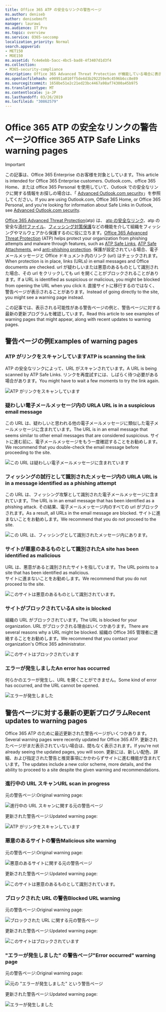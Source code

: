 ```yaml
---
title: Office 365 ATP の安全なリンクの警告ページ
ms.author: deniseb
author: denisebmsft
manager: laurawi
ms.audience: IT Pro
ms.topic: overview
ms.service: O365-seccomp
localization_priority: Normal
search.appverid:
- MET150
- MOE150
ms.assetid: fc4e6ebb-5acc-4bc5-bad8-4f3407d1d3f4
ms.collection:
- M365-security-compliance
description: Office 365 Advanced Threat Protection が機能している場合に表示される可能性がある警告ページの概要を取得します。
ms.openlocfilehash: e90951a010ff5de4d3b292259e9c4596b6cc8e89
ms.sourcegitcommit: 1658be51e2c21ed23bc4467a98af74300a45b975
ms.translationtype: MT
ms.contentlocale: ja-JP
ms.lasthandoff: 03/26/2019
ms.locfileid: "30862579"
---
```

# <a name="office-365-atp-safe-links-warning-pages"></a><span data-ttu-id="7b74a-103">Office 365 ATP の安全なリンクの警告ページ</span><span class="sxs-lookup"><span data-stu-id="7b74a-103">Office 365 ATP Safe Links warning pages</span></span>

> [!IMPORTANT]
> <span data-ttu-id="7b74a-104">この記事は、Office 365 Enterprise のお客様を対象としています。</span><span class="sxs-lookup"><span data-stu-id="7b74a-104">This article is intended for Office 365 Enterprise customers.</span></span> <span data-ttu-id="7b74a-105">Outlook.com、office 365 Home、または office 365 Personal を使用していて、Outlook での安全なリンクに関する情報をお探しの場合は、「 [Advanced Outlook.com security](https://support.office.com/article/advanced-outlook-com-security-for-office-365-subscribers-882d2243-eab9-4545-a58a-b36fee4a46e2)」を参照してください。</span><span class="sxs-lookup"><span data-stu-id="7b74a-105">If you are using Outlook.com, Office 365 Home, or Office 365 Personal, and you're looking for information about Safe Links in Outlook, see [Advanced Outlook.com security](https://support.office.com/article/advanced-outlook-com-security-for-office-365-subscribers-882d2243-eab9-4545-a58a-b36fee4a46e2).</span></span>

<span data-ttu-id="7b74a-106">[Office 365 Advanced Threat Protection](office-365-atp.md)(atp) は、 [atp の安全なリンク](atp-safe-links.md)、atp の安全な[添付ファイル](atp-safe-attachments.md)、[フィッシング対策保護](anti-phishing-protection.md)などの機能を介して組織をフィッシングやマルウェアから保護するのに役に立ちます。</span><span class="sxs-lookup"><span data-stu-id="7b74a-106">[Office 365 Advanced Threat Protection](office-365-atp.md) (ATP) helps protect your organization from phishing attempts and malware through features, such as [ATP Safe Links](atp-safe-links.md), [ATP Safe Attachments](atp-safe-attachments.md), and [anti-phishing protection](anti-phishing-protection.md).</span></span> <span data-ttu-id="7b74a-107">保護が設定されている場合、電子メールメッセージと Office ドキュメント内のリンク (url) はチェックされます。</span><span class="sxs-lookup"><span data-stu-id="7b74a-107">When protection is in place, links (URLs) in email messages and Office documents are checked.</span></span> <span data-ttu-id="7b74a-108">url が疑わしいまたは悪意のあるものとして識別された場合、その url をクリックしても url を開くことがブロックされることがあります。</span><span class="sxs-lookup"><span data-stu-id="7b74a-108">If a URL is identified as suspicious or malicious, you might be blocked from opening the URL when you click it.</span></span> <span data-ttu-id="7b74a-109">直接サイトに移行するのではなく、警告ページが表示されることがあります。</span><span class="sxs-lookup"><span data-stu-id="7b74a-109">Instead of going directly to the site, you might see a warning page instead.</span></span> 
  
<span data-ttu-id="7b74a-110">この記事では、表示される可能性がある警告ページの例と、警告ページに対する最新の更新プログラムを確認しています。</span><span class="sxs-lookup"><span data-stu-id="7b74a-110">Read this article to see examples of warning pages that might appear, along with recent updates to warning pages.</span></span>
  
## <a name="examples-of-warning-pages"></a><span data-ttu-id="7b74a-111">警告ページの例</span><span class="sxs-lookup"><span data-stu-id="7b74a-111">Examples of warning pages</span></span>

### <a name="atp-is-scanning-the-link"></a><span data-ttu-id="7b74a-112">ATP がリンクをスキャンしています</span><span class="sxs-lookup"><span data-stu-id="7b74a-112">ATP is scanning the link</span></span>

<span data-ttu-id="7b74a-113">ATP の安全なリンクによって、URL がスキャンされています。</span><span class="sxs-lookup"><span data-stu-id="7b74a-113">A URL is being scanned by ATP Safe Links.</span></span> <span data-ttu-id="7b74a-114">リンクを再度試すには、しばらく待つ必要がある場合があります。</span><span class="sxs-lookup"><span data-stu-id="7b74a-114">You might have to wait a few moments to try the link again.</span></span>

![ATP がリンクをスキャンしています](media/ee8dd5ed-6b91-4248-b054-12b719e8d0ed.png)

### <a name="a-url-is-in-a-suspicious-email-message"></a><span data-ttu-id="7b74a-116">疑わしい電子メールメッセージ内の URL</span><span class="sxs-lookup"><span data-stu-id="7b74a-116">A URL is in a suspicious email message</span></span>

<span data-ttu-id="7b74a-117">この URL は、疑わしいと思われる他の電子メールメッセージに類似した電子メールメッセージに含まれています。</span><span class="sxs-lookup"><span data-stu-id="7b74a-117">The URL is in an email message that seems similar to other email messages that are considered suspicious.</span></span> <span data-ttu-id="7b74a-118">サイトに進む前に、電子メールメッセージをもう一度確認することをお勧めします。</span><span class="sxs-lookup"><span data-stu-id="7b74a-118">We recommend that you double-check the email message before proceeding to the site.</span></span>

![この URL は疑わしい電子メールメッセージに含まれています](media/33f57923-23e3-4b0f-838b-6ad589ba897b.png)

### <a name="a-url-is-in-a-message-identified-as-a-phishing-attempt"></a><span data-ttu-id="7b74a-120">フィッシングの試行として識別されたメッセージ内の URL</span><span class="sxs-lookup"><span data-stu-id="7b74a-120">A URL is in a message identified as a phishing attempt</span></span>

<span data-ttu-id="7b74a-121">この URL は、フィッシング攻撃として識別された電子メールメッセージに含まれています。</span><span class="sxs-lookup"><span data-stu-id="7b74a-121">The URL is in an email message that has been identified as a phishing attack.</span></span> <span data-ttu-id="7b74a-122">その結果、電子メールメッセージ内のすべての url がブロックされます。</span><span class="sxs-lookup"><span data-stu-id="7b74a-122">As a result, all URLs in the email message are blocked.</span></span> <span data-ttu-id="7b74a-123">サイトに進まないことをお勧めします。</span><span class="sxs-lookup"><span data-stu-id="7b74a-123">We recommend that you do not proceed to the site.</span></span>

![この URL は、フィッシングとして識別されたメッセージ内にあります。](media/6e544a28-0604-4821-aba6-d5a57bb917e5.png)

### <a name="a-site-has-been-identified-as-malicious"></a><span data-ttu-id="7b74a-125">サイトが悪意のあるものとして識別された</span><span class="sxs-lookup"><span data-stu-id="7b74a-125">A site has been identified as malicious</span></span>

<span data-ttu-id="7b74a-126">URL は、悪意があると識別されたサイトを指しています。</span><span class="sxs-lookup"><span data-stu-id="7b74a-126">The URL points to a site that has been identified as malicious.</span></span>  <br/> <span data-ttu-id="7b74a-127">サイトに進まないことをお勧めします。</span><span class="sxs-lookup"><span data-stu-id="7b74a-127">We recommend that you do not proceed to the site.</span></span>

![このサイトは悪意のあるものとして識別されています。](media/058883c8-23f0-4672-9c1c-66b084796177.png)

### <a name="a-site-is-blocked"></a><span data-ttu-id="7b74a-129">サイトがブロックされている</span><span class="sxs-lookup"><span data-stu-id="7b74a-129">A site is blocked</span></span>

<span data-ttu-id="7b74a-130">組織の URL がブロックされています。</span><span class="sxs-lookup"><span data-stu-id="7b74a-130">The URL is blocked for your organization.</span></span> <span data-ttu-id="7b74a-131">URL がブロックされる理由はいくつかあります。</span><span class="sxs-lookup"><span data-stu-id="7b74a-131">There are several reasons why a URL might be blocked.</span></span> <span data-ttu-id="7b74a-132">組織の Office 365 管理者に連絡することをお勧めします。</span><span class="sxs-lookup"><span data-stu-id="7b74a-132">We recommend that you contact your organization's Office 365 administrator.</span></span>

![このサイトはブロックされています](media/6b4bda2d-a1e6-419e-8b10-588e83c3af3f.png)

### <a name="an-error-has-occurred"></a><span data-ttu-id="7b74a-134">エラーが発生しました</span><span class="sxs-lookup"><span data-stu-id="7b74a-134">An error has occurred</span></span>

<span data-ttu-id="7b74a-135">何らかのエラーが発生し、URL を開くことができません。</span><span class="sxs-lookup"><span data-stu-id="7b74a-135">Some kind of error has occurred, and the URL cannot be opened.</span></span>

![エラーが発生しました](media/2f7465a4-1cf4-4c1c-b7d4-3c07e4b795b4.png)

## <a name="recent-updates-to-warning-pages"></a><span data-ttu-id="7b74a-137">警告ページに対する最新の更新プログラム</span><span class="sxs-lookup"><span data-stu-id="7b74a-137">Recent updates to warning pages</span></span>

<span data-ttu-id="7b74a-138">Office 365 ATP のために最近更新された警告ページがいくつかあります。</span><span class="sxs-lookup"><span data-stu-id="7b74a-138">Several warning pages were recently updated for Office 365 ATP.</span></span> <span data-ttu-id="7b74a-139">更新されたページがまだ表示されていない場合は、間もなく表示されます。</span><span class="sxs-lookup"><span data-stu-id="7b74a-139">If you're not already seeing the updated pages, you will soon.</span></span> <span data-ttu-id="7b74a-140">更新には、新しい配色、詳細、および指定された警告と推奨事項にかかわらずサイトに進む機能が含まれています。</span><span class="sxs-lookup"><span data-stu-id="7b74a-140">The updates include a new color scheme, more details, and the ability to proceed to a site despite the given warning and recommendations.</span></span>

### <a name="url-scan-in-progress"></a><span data-ttu-id="7b74a-141">進行中の URL スキャン</span><span class="sxs-lookup"><span data-stu-id="7b74a-141">URL scan in progress</span></span>

<span data-ttu-id="7b74a-142">元の警告ページ:</span><span class="sxs-lookup"><span data-stu-id="7b74a-142">Original warning page:</span></span>

![進行中の URL スキャンに関する元の警告ページ](media/04368763-763f-43d6-94a4-a48291d36893.png)

<span data-ttu-id="7b74a-144">更新された警告ページ:</span><span class="sxs-lookup"><span data-stu-id="7b74a-144">Updated warning page:</span></span>

![ATP がリンクをスキャンしています](media/ee8dd5ed-6b91-4248-b054-12b719e8d0ed.png)

### <a name="malicious-site-warning"></a><span data-ttu-id="7b74a-146">悪意のあるサイトの警告</span><span class="sxs-lookup"><span data-stu-id="7b74a-146">Malicious site warning</span></span>

<span data-ttu-id="7b74a-147">元の警告ページ:</span><span class="sxs-lookup"><span data-stu-id="7b74a-147">Original warning page:</span></span>

![悪意のあるサイトに関する元の警告ページ](media/b9efda09-6dd8-46ef-82cb-56e4d538b8f5.png)

<span data-ttu-id="7b74a-149">更新された警告ページ:</span><span class="sxs-lookup"><span data-stu-id="7b74a-149">Updated warning page:</span></span>

![このサイトは悪意のあるものとして識別されています。](media/058883c8-23f0-4672-9c1c-66b084796177.png)

### <a name="blocked-url-warning"></a><span data-ttu-id="7b74a-151">ブロックされた URL の警告</span><span class="sxs-lookup"><span data-stu-id="7b74a-151">Blocked URL warning</span></span>

<span data-ttu-id="7b74a-152">元の警告ページ:</span><span class="sxs-lookup"><span data-stu-id="7b74a-152">Original warning page:</span></span>

![ブロックされた URL に関する元の警告ページ](media/3d6ba028-30bf-45fc-958e-d3aad3defc83.png)

<span data-ttu-id="7b74a-154">更新された警告ページ:</span><span class="sxs-lookup"><span data-stu-id="7b74a-154">Updated warning page:</span></span>

![このサイトはブロックされています](media/6b4bda2d-a1e6-419e-8b10-588e83c3af3f.png)

### <a name="error-occurred-warning-page"></a><span data-ttu-id="7b74a-156">"エラーが発生しました" の警告ページ</span><span class="sxs-lookup"><span data-stu-id="7b74a-156">"Error occurred" warning page</span></span>

<span data-ttu-id="7b74a-157">元の警告ページ:</span><span class="sxs-lookup"><span data-stu-id="7b74a-157">Original warning page:</span></span>

![元の "エラーが発生しました" という警告ページ](media/9aaa4383-2f23-48be-bdaa-8efbcb2acc70.png)

<span data-ttu-id="7b74a-159">更新された警告ページ:</span><span class="sxs-lookup"><span data-stu-id="7b74a-159">Updated warning page:</span></span>

![エラーが発生しました](media/2f7465a4-1cf4-4c1c-b7d4-3c07e4b795b4.png)
   
